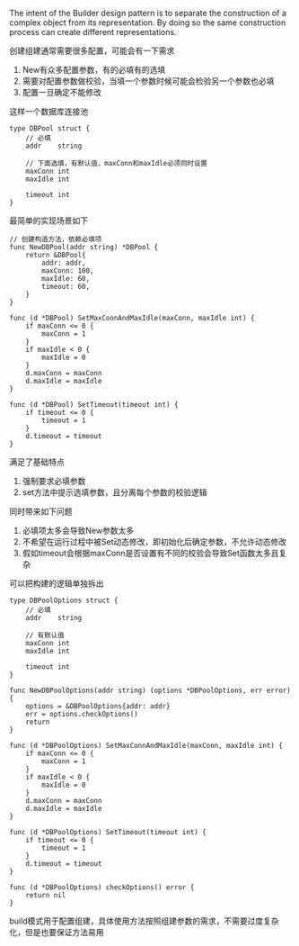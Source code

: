 The intent of the Builder design pattern is to separate the construction of a complex object from its representation. By doing so the same construction process can create different representations.

创建组建通常需要很多配置，可能会有一下需求

1. New有众多配置参数，有的必填有的选填
2. 需要对配置参数做校验，当填一个参数时候可能会检验另一个参数也必填
3. 配置一旦确定不能修改

这样一个数据库连接池
```
type DBPool struct {
	// 必填
	addr    string

	// 下面选填，有默认值，maxConn和maxIdle必须同时设置
	maxConn int
	maxIdle int
	
	timeout int
}
```

最简单的实现场景如下

```
// 创建构造方法，依赖必填项
func NewDBPool(addr string) *DBPool {
	return &DBPool{
		addr: addr,
		maxConn: 100,
		maxIdle: 60,
		timeout: 60,
	}
}

func (d *DBPool) SetMaxConnAndMaxIdle(maxConn, maxIdle int) {
	if maxConn <= 0 {
		maxConn = 1
	}
	if maxIdle < 0 {
		maxIdle = 0
	}
	d.maxConn = maxConn
	d.maxIdle = maxIdle
}

func (d *DBPool) SetTimeout(timeout int) {
	if timeout <= 0 {
		timeout = 1
	}
	d.timeout = timeout
}
```

满足了基础特点
1. 强制要求必填参数
2. set方法中提示选填参数，且分离每个参数的校验逻辑

同时带来如下问题

1. 必填项太多会导致New参数太多
2. 不希望在运行过程中被Set动态修改，即初始化后确定参数，不允许动态修改
3. 假如timeout会根据maxConn是否设置有不同的校验会导致Set函数太多且复杂

可以把构建的逻辑单独拆出

```
type DBPoolOptions struct {
	// 必填
	addr    string

	// 有默认值
	maxConn int
	maxIdle int

	timeout int
}

func NewDBPoolOptions(addr string) (options *DBPoolOptions, err error) {
	options = &DBPoolOptions{addr: addr}
	err = options.checkOptions()
	return
}

func (d *DBPoolOptions) SetMaxConnAndMaxIdle(maxConn, maxIdle int) {
	if maxConn <= 0 {
		maxConn = 1
	}
	if maxIdle < 0 {
		maxIdle = 0
	}
	d.maxConn = maxConn
	d.maxIdle = maxIdle
}

func (d *DBPoolOptions) SetTimeout(timeout int) {
	if timeout <= 0 {
		timeout = 1
	}
	d.timeout = timeout
}

func (d *DBPoolOptions) checkOptions() error {
	return nil
}
```

build模式用于配置组建，具体使用方法按照组建参数的需求，不需要过度复杂化，但是也要保证方法易用